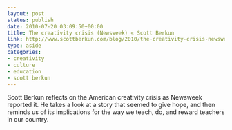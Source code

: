 ```yaml
---
layout: post
status: publish
date: 2010-07-20 03:09:50+00:00
title: The creativity crisis (Newsweek) « Scott Berkun
link: http://www.scottberkun.com/blog/2010/the-creativity-crisis-newsweek/
type: aside
categories:
- creativity
- culture
- education
- scott berkun
---
```


Scott Berkun reflects on the American creativity crisis as Newsweek reported it. He takes a look at a story that seemed to give hope, and then reminds us of its implications for the way we teach, do, and reward teachers in our country.
